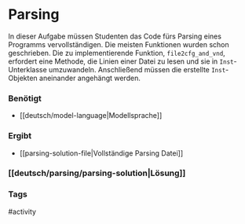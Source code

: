 # Parsing

In dieser Aufgabe müssen Studenten das Code fürs Parsing eines Programms vervollständigen. Die meisten Funktionen wurden schon geschrieben. Die zu implementierende Funktion, `file2cfg_and_vnd`, erfordert eine Methode, die Linien einer Datei zu lesen und sie in `Inst`-Unterklasse umzuwandeln. Anschließend müssen die erstellte `Inst`-Objekten aneinander angehängt werden.

### Benötigt
- [[deutsch/model-language|Modellsprache]]
### Ergibt
- [[parsing-solution-file|Vollständige Parsing Datei]]

### [[deutsch/parsing/parsing-solution|Lösung]]

### Tags
#activity
